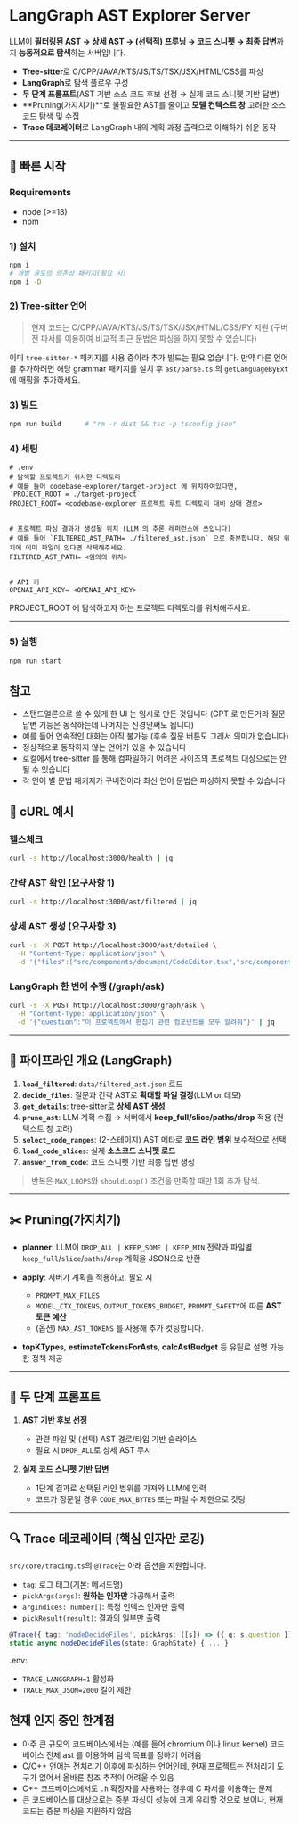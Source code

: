 # LangGraph AST Explorer Server

LLM이 **필터링된 AST → 상세 AST → (선택적) 프루닝 → 코드 스니펫 → 최종 답변**까지 **능동적으로 탐색**하는 서버입니다.

* **Tree-sitter**로 C/CPP/JAVA/KTS/JS/TS/TSX/JSX/HTML/CSS를 파싱
* **LangGraph**로 탐색 플로우 구성
* **두 단계 프롬프트**(AST 기반 소스 코드 후보 선정 → 실제 코드 스니펫 기반 답변)
* **Pruning(가지치기)**로 불필요한 AST를 줄이고 **모델 컨텍스트 창** 고려한 소스 코드 탐색 및 수집
* **Trace 데코레이터**로 LangGraph 내의 계획 과정 출력으로 이해하기 쉬운 동작

---

## 🚀 빠른 시작

### Requirements
- node (>=18)
- npm

### 1) 설치

```bash
npm i
# 개발 용도의 의존성 패키지(필요 시)
npm i -D
```

### 2) Tree-sitter 언어

> 현재 코드는 C/CPP/JAVA/KTS/JS/TS/TSX/JSX/HTML/CSS/PY 지원 (구버전 파서를 이용하여 비교적 최근 문법은 파싱을 하지 못할 수 있습니다)

이미 `tree-sitter-*` 패키지를 사용 중이라 추가 빌드는 필요 없습니다.
만약 다른 언어를 추가하려면 해당 grammar 패키지를 설치 후 `ast/parse.ts` 의 `getLanguageByExt`에 매핑을 추가하세요.

### 3) 빌드

```bash
npm run build      # "rm -r dist && tsc -p tsconfig.json"
```

### 4) 세팅
```
# .env
# 탐색할 프로젝트가 위치한 디렉토리
# 예를 들어 codebase-explorer/target-project 에 위치하여있다면, `PROJECT_ROOT = ./target-project`
PROJECT_ROOT= <codebase-explorer 프로젝트 루트 디렉토리 대비 상대 경로>


# 프로젝트 파싱 결과가 생성될 위치 (LLM 의 추론 레퍼런스에 쓰입니다)
# 예를 들어 `FILTERED_AST_PATH= ./filtered_ast.json` 으로 충분합니다. 해당 위치에 이미 파일이 있다면 삭제해주세요.
FILTERED_AST_PATH= <임의의 위치>


# API 키
OPENAI_API_KEY= <OPENAI_API_KEY>
```

PROJECT_ROOT 에 탐색하고자 하는 프로젝트 디렉토리를 위치해주세요.

---
### 5) 실행
```bash
npm run start
```

## 참고
- 스탠드얼론으로 쓸 수 있게 한 UI 는 임시로 만든 것입니다 (GPT 로 만든거라 질문 답변 기능은 동작하는데 나머지는 신경안써도 됩니다)
- 예를 들어 연속적인 대화는 아직 불가능 (후속 질문 버튼도 그래서 의미가 없습니다)
- 정상적으로 동작하지 않는 언어가 있을 수 있습니다
- 로컬에서 tree-sitter 를 통해 컴파일하기 어려운 사이즈의 프로젝트 대상으로는 안될 수 있습니다
- 각 언어 별 문법 패키지가 구버전이라 최신 언어 문법은 파싱하지 못할 수 있습니다

## 🧪 cURL 예시

### 헬스체크

```bash
curl -s http://localhost:3000/health | jq
```

### 간략 AST 확인 (요구사항 1)

```bash
curl -s http://localhost:3000/ast/filtered | jq
```

### 상세 AST 생성 (요구사항 3)

```bash
curl -s -X POST http://localhost:3000/ast/detailed \
  -H "Content-Type: application/json" \
  -d '{"files":["src/components/document/CodeEditor.tsx","src/components/document/MarkdownEditor.tsx"]}' | jq
```

### LangGraph 한 번에 수행 (/graph/ask)

```bash
curl -s -X POST http://localhost:3000/graph/ask \
  -H "Content-Type: application/json" \
  -d '{"question":"이 프로젝트에서 편집기 관련 컴포넌트를 모두 알려줘"}' | jq
```

---

## 🧠 파이프라인 개요 (LangGraph)

1. **`load_filtered`**: `data/filtered_ast.json` 로드
2. **`decide_files`**: 질문과 간략 AST로 **확대할 파일 결정**(LLM or 데모)
3. **`get_details`**: tree-sitter로 **상세 AST 생성**
4. **`prune_ast`**: LLM 계획 수집 → 서버에서 **keep_full/slice/paths/drop** 적용 (컨텍스트 창 고려)
5. **`select_code_ranges`**: (2-스테이지) AST 메타로 **코드 라인 범위** 보수적으로 선택
6. **`load_code_slices`**: 실제 **소스코드 스니펫 로드**
7. **`answer_from_code`**: 코드 스니펫 기반 최종 답변 생성

> 반복은 `MAX_LOOPS`와 `shouldLoop()` 조건을 만족할 때만 1회 추가 탐색.

---

## ✂️ Pruning(가지치기)

* **planner**: LLM이 `DROP_ALL | KEEP_SOME | KEEP_MIN` 전략과 파일별 `keep_full`/`slice`/`paths`/`drop` 계획을 JSON으로 반환
* **apply**: 서버가 계획을 적용하고, 필요 시

  * `PROMPT_MAX_FILES`
  * `MODEL_CTX_TOKENS`, `OUTPUT_TOKENS_BUDGET`, `PROMPT_SAFETY`에 따른 **AST 토큰 예산**
  * (옵션) `MAX_AST_TOKENS`
    를 사용해 추가 컷팅합니다.
* **topKTypes**, **estimateTokensForAsts**, **calcAstBudget** 등 유틸로 설명 가능한 정책 제공

---

## 🧩 두 단계 프롬프트

1. **AST 기반 후보 선정**

   * 관련 파일 및 (선택) AST 경로/타입 기반 슬라이스
   * 필요 시 `DROP_ALL`로 상세 AST 무시

2. **실제 코드 스니펫 기반 답변**

   * 1단계 결과로 선택된 라인 범위를 가져와 LLM에 입력
   * 코드가 장문일 경우 `CODE_MAX_BYTES` 또는 파일 수 제한으로 컷팅

---

## 🔍 Trace 데코레이터 (핵심 인자만 로깅)

`src/core/tracing.ts`의 `@Trace`는 아래 옵션을 지원합니다.

* `tag`: 로그 태그(기본: 메서드명)
* `pickArgs(args)`: **원하는 인자만** 가공해서 출력
* `argIndices: number[]`: 특정 인덱스 인자만 출력
* `pickResult(result)`: 결과의 일부만 출력

```ts
@Trace({ tag: 'nodeDecideFiles', pickArgs: ([s]) => ({ q: s.question }), pickResult: (o: any) => ({ want: o?.wantFiles?.length ?? 0 }) })
static async nodeDecideFiles(state: GraphState) { ... }
```

.env:

* `TRACE_LANGGRAPH=1` 활성화
* `TRACE_MAX_JSON=2000` 길이 제한

## 현재 인지 중인 한계점

- 아주 큰 규모의 코드베이스에서는 (예를 들어 chromium 이나 linux kernel) 코드베이스 전체 ast 를 이용하여 탐색 목표를 정하기 어려움
- C/C++ 언어는 전처리기 이후에 파싱하는 언어인데, 현재 프로젝트는 전처리기 도구가 없어서 올바른 참조 추적이 어려울 수 있음
- C++ 코드베이스에서도 `.h` 확장자를 사용하는 경우에 C 파서를 이용하는 문제
- 큰 코드베이스를 대상으로는 증분 파싱이 성능에 크게 유리할 것으로 보이나, 현재 코드는 증분 파싱을 지원하지 않음
